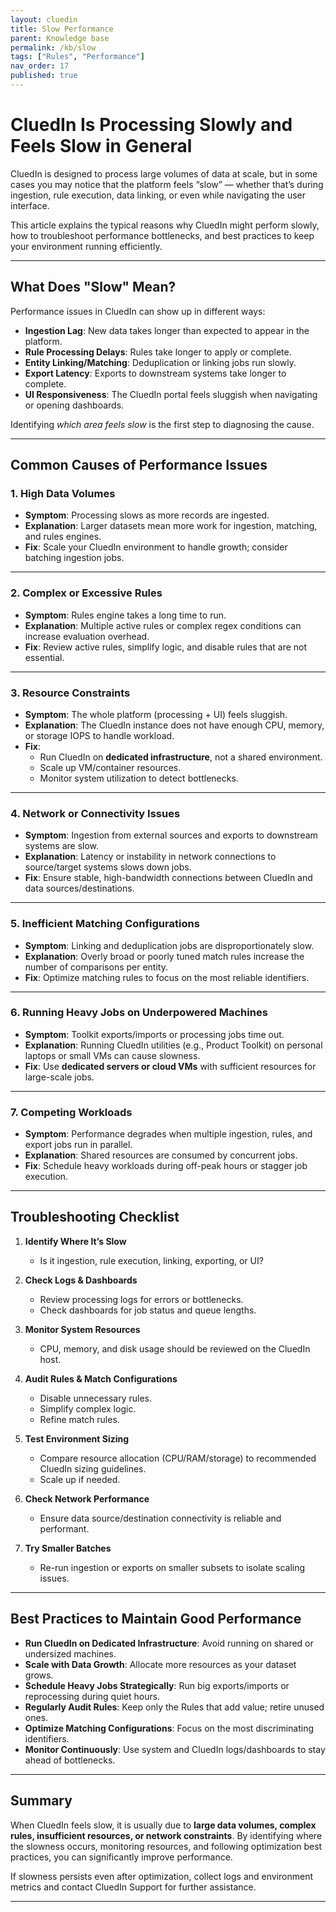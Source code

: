 ```yaml
---
layout: cluedin
title: Slow Performance
parent: Knowledge base
permalink: /kb/slow
tags: ["Rules", "Performance"]
nav_order: 17
published: true
---
```


# CluedIn Is Processing Slowly and Feels Slow in General

CluedIn is designed to process large volumes of data at scale, but in some cases you may notice that the platform feels “slow” — whether that’s during ingestion, rule execution, data linking, or even while navigating the user interface.  

This article explains the typical reasons why CluedIn might perform slowly, how to troubleshoot performance bottlenecks, and best practices to keep your environment running efficiently.

---

## What Does "Slow" Mean?

Performance issues in CluedIn can show up in different ways:

- **Ingestion Lag**: New data takes longer than expected to appear in the platform.  
- **Rule Processing Delays**: Rules take longer to apply or complete.  
- **Entity Linking/Matching**: Deduplication or linking jobs run slowly.  
- **Export Latency**: Exports to downstream systems take longer to complete.  
- **UI Responsiveness**: The CluedIn portal feels sluggish when navigating or opening dashboards.  

Identifying *which area feels slow* is the first step to diagnosing the cause.

---

## Common Causes of Performance Issues

### 1. High Data Volumes
- **Symptom**: Processing slows as more records are ingested.  
- **Explanation**: Larger datasets mean more work for ingestion, matching, and rules engines.  
- **Fix**: Scale your CluedIn environment to handle growth; consider batching ingestion jobs.  

---

### 2. Complex or Excessive Rules
- **Symptom**: Rules engine takes a long time to run.  
- **Explanation**: Multiple active rules or complex regex conditions can increase evaluation overhead.  
- **Fix**: Review active rules, simplify logic, and disable rules that are not essential.  

---

### 3. Resource Constraints
- **Symptom**: The whole platform (processing + UI) feels sluggish.  
- **Explanation**: The CluedIn instance does not have enough CPU, memory, or storage IOPS to handle workload.  
- **Fix**:  
  - Run CluedIn on **dedicated infrastructure**, not a shared environment.  
  - Scale up VM/container resources.  
  - Monitor system utilization to detect bottlenecks.  

---

### 4. Network or Connectivity Issues
- **Symptom**: Ingestion from external sources and exports to downstream systems are slow.  
- **Explanation**: Latency or instability in network connections to source/target systems slows down jobs.  
- **Fix**: Ensure stable, high-bandwidth connections between CluedIn and data sources/destinations.  

---

### 5. Inefficient Matching Configurations
- **Symptom**: Linking and deduplication jobs are disproportionately slow.  
- **Explanation**: Overly broad or poorly tuned match rules increase the number of comparisons per entity.  
- **Fix**: Optimize matching rules to focus on the most reliable identifiers.  

---

### 6. Running Heavy Jobs on Underpowered Machines
- **Symptom**: Toolkit exports/imports or processing jobs time out.  
- **Explanation**: Running CluedIn utilities (e.g., Product Toolkit) on personal laptops or small VMs can cause slowness.  
- **Fix**: Use **dedicated servers or cloud VMs** with sufficient resources for large-scale jobs.  

---

### 7. Competing Workloads
- **Symptom**: Performance degrades when multiple ingestion, rules, and export jobs run in parallel.  
- **Explanation**: Shared resources are consumed by concurrent jobs.  
- **Fix**: Schedule heavy workloads during off-peak hours or stagger job execution.  

---

## Troubleshooting Checklist

1. **Identify Where It’s Slow**  
   - Is it ingestion, rule execution, linking, exporting, or UI?  

2. **Check Logs & Dashboards**  
   - Review processing logs for errors or bottlenecks.  
   - Check dashboards for job status and queue lengths.  

3. **Monitor System Resources**  
   - CPU, memory, and disk usage should be reviewed on the CluedIn host.  

4. **Audit Rules & Match Configurations**  
   - Disable unnecessary rules.  
   - Simplify complex logic.  
   - Refine match rules.  

5. **Test Environment Sizing**  
   - Compare resource allocation (CPU/RAM/storage) to recommended CluedIn sizing guidelines.  
   - Scale up if needed.  

6. **Check Network Performance**  
   - Ensure data source/destination connectivity is reliable and performant.  

7. **Try Smaller Batches**  
   - Re-run ingestion or exports on smaller subsets to isolate scaling issues.  

---

## Best Practices to Maintain Good Performance

- **Run CluedIn on Dedicated Infrastructure**: Avoid running on shared or undersized machines.  
- **Scale with Data Growth**: Allocate more resources as your dataset grows.  
- **Schedule Heavy Jobs Strategically**: Run big exports/imports or reprocessing during quiet hours.  
- **Regularly Audit Rules**: Keep only the Rules that add value; retire unused ones.  
- **Optimize Matching Configurations**: Focus on the most discriminating identifiers.  
- **Monitor Continuously**: Use system and CluedIn logs/dashboards to stay ahead of bottlenecks.  

---

## Summary

When CluedIn feels slow, it is usually due to **large data volumes, complex rules, insufficient resources, or network constraints**. By identifying where the slowness occurs, monitoring resources, and following optimization best practices, you can significantly improve performance.  

If slowness persists even after optimization, collect logs and environment metrics and contact CluedIn Support for further assistance.  

---

